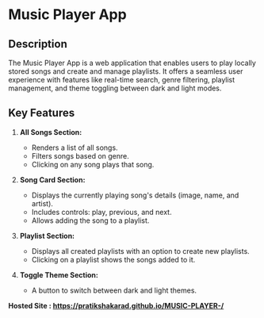 # Music Player App

## Description
The Music Player App is a web application that enables users to play locally stored songs and create and manage playlists. It offers a seamless user experience with features like real-time search, genre filtering, playlist management, and theme toggling between dark and light modes.

## Key Features
1. **All Songs Section:**
   - Renders a list of all songs.
   - Filters songs based on genre.
   - Clicking on any song plays that song.

2. **Song Card Section:**
   - Displays the currently playing song's details (image, name, and artist).
   - Includes controls: play, previous, and next.
   - Allows adding the song to a playlist.

3. **Playlist Section:**
   - Displays all created playlists with an option to create new playlists.
   - Clicking on a playlist shows the songs added to it.

4. **Toggle Theme Section:**
   - A button to switch between dark and light themes.


**Hosted Site : https://pratikshakarad.github.io/MUSIC-PLAYER-/**
